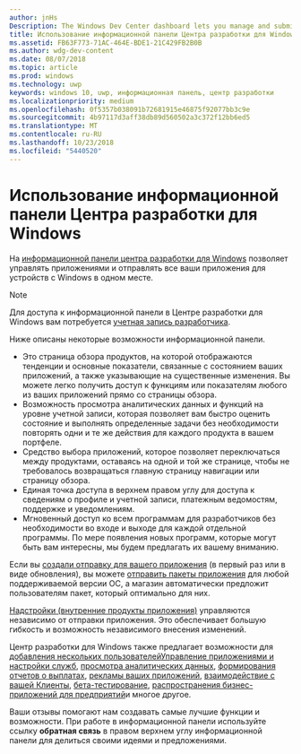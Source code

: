 ```yaml
---
author: jnHs
Description: The Windows Dev Center dashboard lets you manage and submit all of your apps for Windows devices in one place.
title: Использование информационной панели Центра разработки для Windows
ms.assetid: FB63F773-71AC-464E-BDE1-21C429FB2B0B
ms.author: wdg-dev-content
ms.date: 08/07/2018
ms.topic: article
ms.prod: windows
ms.technology: uwp
keywords: windows 10, uwp, информационная панель, центр разработки
ms.localizationpriority: medium
ms.openlocfilehash: 0f5357b038091b72681915e46875f92077bb3c9e
ms.sourcegitcommit: 4b97117d3aff38db89d560502a3c372f12bb6ed5
ms.translationtype: MT
ms.contentlocale: ru-RU
ms.lasthandoff: 10/23/2018
ms.locfileid: "5440520"
---
```

# <a name="using-the-windows-dev-center-dashboard"></a>Использование информационной панели Центра разработки для Windows


На [информационной панели центра разработки для Windows](https://partner.microsoft.com/dashboard) позволяет управлять приложениями и отправлять все ваши приложения для устройств с Windows в одном месте.

> [!NOTE]
> Для доступа к информационной панели в Центре разработки для Windows вам потребуется [учетная запись разработчика](http://go.microsoft.com/fwlink/p/?LinkId=615100).

Ниже описаны некоторые возможности информационной панели.

- Это страница обзора продуктов, на которой отображаются тенденции и основные показатели, связанные с состоянием ваших приложений, а также указывающие на существенные изменения. Вы можете легко получить доступ к функциям или показателям любого из ваших приложений прямо со страницы обзора.
- Возможность просмотра аналитических данных и функций на уровне учетной записи, которая позволяет вам быстро оценить состояние и выполнять определенные задачи без необходимости повторять одни и те же действия для каждого продукта в вашем портфеле.
- Средство выбора приложений, которое позволяет переключаться между продуктами, оставаясь на одной и той же странице, чтобы не требовалось возвращаться главную страницу навигации или страницу обзора.
- Единая точка доступа в верхнем правом углу для доступа к сведениям о профиле и учетной записи, платежным ведомостям, поддержке и уведомлениям.
- Мгновенный доступ ко всем программам для разработчиков без необходимости во входе и выходе для каждой отдельной программы. По мере появления новых программ, которые могут быть вам интересны, мы будем предлагать их вашему вниманию.

Если вы [создали отправку для вашего приложения](app-submissions.md) (в первый раз или в виде обновления), вы можете [отправить пакеты приложения](upload-app-packages.md) для любой поддерживаемой версии ОС, а магазин автоматически предложит пользователям пакет, который оптимально для них.

[Надстройки (внутренние продукты приложения)](add-on-submissions.md) управляются независимо от отправки приложения. Это обеспечивает большую гибкость и возможность независимого внесения изменений.

Центр разработки для Windows также предлагает возможности для [добавления нескольких пользователей](manage-account-users.md)[Управление приложениями и настройки служб](app-management-and-services.md), [просмотра аналитических данных](analytics.md), [формирования отчетов о выплатах](payout-summary.md), [рекламы ваших приложений](attract-customers-and-promote-your-apps.md), [взаимодействие с вашей Клиенты](engage-with-your-customers.md), [бета-тестирование](beta-testing-and-targeted-distribution.md), [распространения бизнес-приложений для предприятий](distribute-lob-apps-to-enterprises.md)и многое другое.

Ваши отзывы помогают нам создавать самые лучшие функции и возможности. При работе в информационной панели используйте ссылку **обратная связь** в правом верхнем углу информационной панели для делиться своими идеями и предложениями.


 

 




